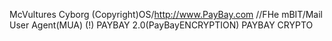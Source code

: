 McVultures Cyborg (Copyright)OS/http://www.PayBay.com
//FHe mBIT/Mail User Agent(MUA)
(!)
PAYBAY 2.0(PayBayENCRYPTION)
PAYBAY CRYPTO
